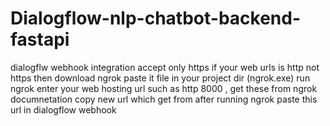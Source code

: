 # Dialogflow-nlp-chatbot-backend-fastapi
dialogflw webhook integration accept only https 
if your web urls is http not https then download ngrok 
paste it file in your project dir (ngrok.exe)
run ngrok 
enter your web hosting url such as http 8000 , get these from ngrok documnetation
copy new url which get from after running ngrok 
paste this url in dialogflow webhook
